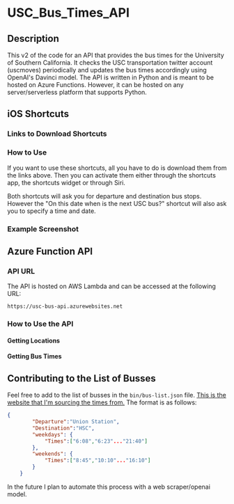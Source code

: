 # USC_Bus_Times_API

## Description

This v2 of the code for an API that provides the bus times for the University of Southern California. It checks the USC transportation twitter account (uscmoves) periodically and updates the bus times accordingly using OpenAI's Davinci model. The API is written in Python and is meant to be hosted on Azure Functions. However, it can be hosted on any server/serverless platform that supports Python.

## iOS Shortcuts

### Links to Download Shortcuts

### How to Use

If you want to use these shortcuts, all you have to do is download them from the links above. Then you can activate them either through the shortcuts app, the shortcuts widget or through Siri.

Both shortcuts will ask you for departure and destination bus stops. However the "On this date when is the next USC bus?" shortcut will also ask you to specify a time and date.

### Example Screenshot

## Azure Function API

### API URL

The API is hosted on AWS Lambda and can be accessed at the following URL:

```https://usc-bus-api.azurewebsites.net```

### How to Use the API

#### Getting Locations

#### Getting Bus Times

## Contributing to the List of Busses

Feel free to add to the list of busses in the ```bin/bus-list.json``` file. [This is the website that I'm sourcing the times from.](https://transnet.usc.edu/index.php/bus-map-schedules/) The format is as follows:

```json
{
        "Departure":"Union Station",
        "Destination":"HSC",
        "weekdays": {
            "Times":["6:08","6:23"..."21:40"]
        },
        "weekends": {
            "Times":["8:45","10:10"..."16:10"]
        }
    }
```

In the future I plan to automate this process with a web scraper/openai model.